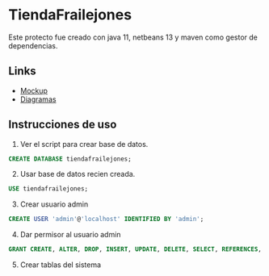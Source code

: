 # TiendaFrailejones

Este protecto fue creado con java 11, netbeans 13 y maven como gestor de dependencias.

## Links

- [Mockup](https://app.diagrams.net/#G1bE6y2wGq0QJB1j0UDAFmTSWV94ha4Q_C)
- [Diagramas](https://app.diagrams.net/#G1QWuYUbG6av05ugHKuxVc9KWZesuK825_)


## Instrucciones de uso
1. Ver el script para crear base de datos.
```sql
CREATE DATABASE tiendafrailejones;
```
2. Usar base de datos recien creada.
```sql
USE tiendafrailejones;
```
3. Crear usuario admin
```sql
CREATE USER 'admin'@'localhost' IDENTIFIED BY 'admin';
```

4. Dar permisor al usuario admin
```sql
GRANT CREATE, ALTER, DROP, INSERT, UPDATE, DELETE, SELECT, REFERENCES, RELOAD on *.* TO 'admin'@'localhost' WITH GRANT OPTION;
 ```

 5. Crear tablas del sistema
